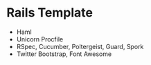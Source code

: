 # Rails Template

* Haml
* Unicorn Procfile
* RSpec, Cucumber, Poltergeist, Guard, Spork
* Twitter Bootstrap, Font Awesome
